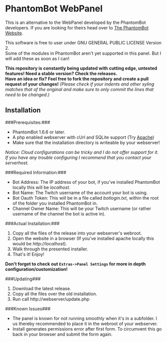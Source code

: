 PhantomBot WebPanel
===

This is an alternative to the WebPanel developed by the PhantomBot developers.
If you are looking for theirs head over to [The PhantomBot Website](http://www.phantombot.net).

This software is free to user under GNU GENERAL PUBLIC LICENSE Version 2.  
Some of the modules in PhantomBot aren't yet supported in this panel. But I will add these as soon as I can!

**This repository is constantly being updated with cutting edge, untested features! Need a stable version? Check the releases.**  
**Have an idea or fix? Feel free to fork the repository and create a pull request of your changes!**
*(Please check if your indents and other syling matches that of the original and make sure to only commit the lines that need to be changed.)*

Installation
---
###Prerequisites:###

  * PhantomBot 1.6.6 or later.
  * A php enabled webserver with cUrl and SQLite support (Try [Apache](http://www.apache.org/))
  * Make sure that the installation directory is writeable by your webserver!
  
*Notice: Cloud configurations can be tricky and I do not offer support for it. If you have any trouble configuring I recommend that you contact your serverhost.*
  
###Required Information:###
  * Bot Address: The IP address of your bot, if you've installed PhantomBot locally this will be *localhost*.
  * Bot Name: The Twitch username of the account your bot is using.
  * Bot Oauth Token: This will be in a file called *botlogin.txt*, within the root of the folder you installed PhantomBot in.
  * Channel Owner Name: This will be your Twitch username (or rather username of the channel the bot is active in).
  
###Actual Installation:###
  1. Copy all the files of the release into your webserver's webroot.
  2. Open the website in a browser (If you've installed apache locally this would be *http://localhost*).
  3. Walk through the presented installer.
  4. That's it! Enjoy!
  
  **Don't forget to check out `Extras->Panel Settings` for more in depth configuration/customization!**

###Updating###
  1. Download the latest release.
  2. Copy all the files over the old installation.
  3. Run call http://webserver/update.php

###Known Issues###
  * The panel is known for not running smoothly when it's in a subfolder. I us thereby recommended to place it in the webroot of your webserver.
  * Install generates permissions error after first form. To circumvent this go back  in your browser and submit the form again.
